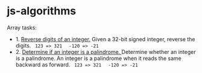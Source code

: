 # js-algorithms

Array tasks:
<ul>
    <li>
        <span>1. <a href="./numberReverseInt.js">Reverse digits of an integer.</a> Given a 32-bit signed integer, reverse the digits.</span>
        <code> 123 => 321 </code>
        <code> -120 => -21 </code>
    </li>
    <li>
        <span>2. <a href="./numberIsPolindrome.js">Determine if an integer is a palindrome. </a> Determine whether an integer is a palindrome. An integer is a palindrome when it reads the same backward as forward.</span>
        <code> 123 => 321 </code>
        <code> -120 => -21 </code>
    </li>
</ul>
